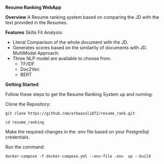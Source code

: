 ****Resume Ranking WebApp****


**Overview**
A Resume ranking system based on comparing the JD with the text provided in the Resumes.

**Features**
Skills Fit Analysis:
-  Literal Comparison of the whole document with the JD.
-  Generates scores based on the similarity of documents with JD.
MultiModal Approach:
-  Three NLP model are available to choose from.
    - TF/IDF
    - Doc2Vec
    - BERT

**Getting Started**

Follow these steps to get the Resume Ranking System up and running:

Clone the Repository:

`git clone https://github.com/arbaazali872/resume_rank.git`

`cd resume_ranking`

Make the required changes in the .env file based on your PostgreSql credentials.

Run the command:

`docker-compose -f docker-compose.yml --env-file .env  up --build`
